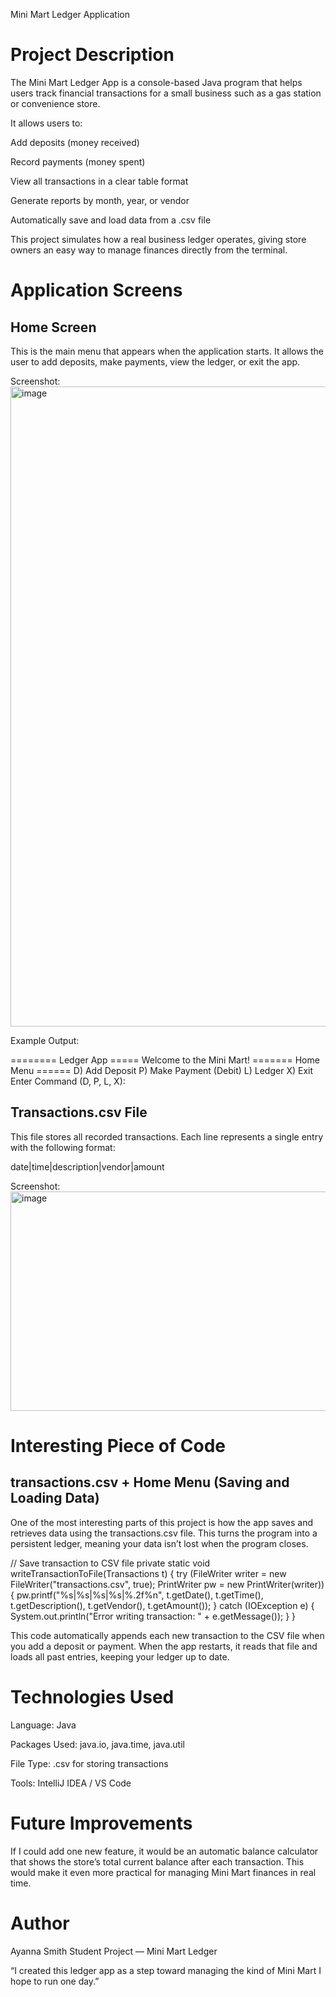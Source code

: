 Mini Mart Ledger Application
# Project Description

The Mini Mart Ledger App is a console-based Java program that helps users track financial transactions for a small business such as a gas station or convenience store.

It allows users to:

Add deposits (money received)

Record payments (money spent)

View all transactions in a clear table format

Generate reports by month, year, or vendor

Automatically save and load data from a .csv file

This project simulates how a real business ledger operates, giving store owners an easy way to manage finances directly from the terminal.

# Application Screens
## Home Screen

This is the main menu that appears when the application starts.
It allows the user to add deposits, make payments, view the ledger, or exit the app.

Screenshot:
<img width="1536" height="1024" alt="image" src="https://github.com/user-attachments/assets/39b24028-fe1c-44ab-9587-23432e76f851" />



Example Output:

======== Ledger App =====
 Welcome to the Mini Mart!
======= Home Menu ======
 D) Add Deposit
 P) Make Payment (Debit)
 L) Ledger
 X) Exit
Enter Command (D, P, L, X):

## Transactions.csv File

This file stores all recorded transactions.
Each line represents a single entry with the following format:

date|time|description|vendor|amount


Screenshot:
<img width="648" height="351" alt="image" src="https://github.com/user-attachments/assets/d3c91336-9af7-49dc-903d-931c59adae05" />



# Interesting Piece of Code
## transactions.csv + Home Menu (Saving and Loading Data)

One of the most interesting parts of this project is how the app saves and retrieves data using the transactions.csv file.
This turns the program into a persistent ledger, meaning your data isn’t lost when the program closes.

// Save transaction to CSV file
private static void writeTransactionToFile(Transactions t) {
    try (FileWriter writer = new FileWriter("transactions.csv", true);
         PrintWriter pw = new PrintWriter(writer)) {
        pw.printf("%s|%s|%s|%s|%.2f%n",
                t.getDate(), t.getTime(), t.getDescription(), t.getVendor(), t.getAmount());
    } catch (IOException e) {
        System.out.println("Error writing transaction: " + e.getMessage());
    }
}


This code automatically appends each new transaction to the CSV file when you add a deposit or payment.
When the app restarts, it reads that file and loads all past entries, keeping your ledger up to date.

# Technologies Used

Language: Java

Packages Used: java.io, java.time, java.util

File Type: .csv for storing transactions

Tools: IntelliJ IDEA / VS Code

# Future Improvements

If I could add one new feature, it would be an automatic balance calculator that shows the store’s total current balance after each transaction.
This would make it even more practical for managing Mini Mart finances in real time.

# Author

Ayanna Smith
Student Project — Mini Mart Ledger

“I created this ledger app as a step toward managing the kind of Mini Mart I hope to run one day.”
